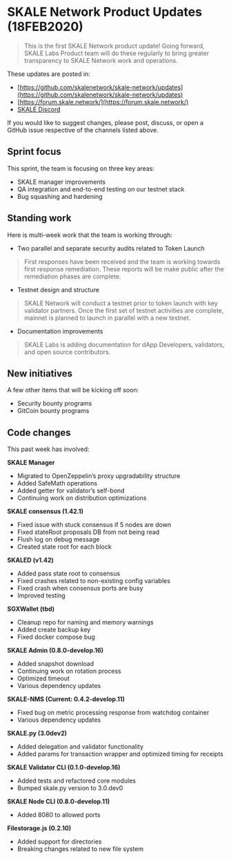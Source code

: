 # SKALE Network Product Updates (18FEB2020)

> This is the first SKALE Network product update! Going forward, SKALE Labs Product team will do these regularly to bring greater transparency to SKALE Network work and operations. 

These updates are posted in: 
* [https://github.com/skalenetwork/skale-network/updates](https://github.com/skalenetwork/skale-network/updates)
* [https://forum.skale.network/](https://forum.skale.network/)
* [SKALE Discord](https://discord.gg/vvUtWJB)

If you would like to suggest changes, please post, discuss, or open a GitHub issue respective of the channels listed above.

## Sprint focus 

This sprint, the team is focusing on three key areas:
* SKALE manager improvements 
* QA integration and end-to-end testing on our testnet stack
* Bug squashing and hardening

## Standing work

Here is multi-week work that the team is working through:
* Two parallel and separate security audits related to Token Launch

> First responses have been received and the team is working towards first response remediation. These reports will be make public after the remediation phases are complete.

* Testnet design and structure

> SKALE Network will conduct a testnet prior to token launch with key validator partners. Once the first set of testnet activities are complete, mainnet is planned to launch in parallel with a new testnet.

* Documentation improvements

> SKALE Labs is adding documentation for dApp Developers, validators, and open source contributors.

## New initiatives

A few other items that will be kicking off soon:
* Security bounty programs
* GitCoin bounty programs

## Code changes
This past week has involved:

**SKALE Manager**
* Migrated to OpenZeppelin’s proxy upgradability structure
* Added SafeMath operations
* Added getter for validator’s self-bond
* Continuing work on distribution optimizations

**SKALE consensus (1.42.1)**
* Fixed issue with stuck consensus if 5 nodes are down
* Fixed stateRoot proposals DB from not being read
* Flush log on debug message
* Created state root for each block

**SKALED (v1.42)**
* Added pass state root to consensus
* Fixed crashes related to non-existing config variables
* Fixed crash when consensus ports are busy
* Improved testing

**SGXWallet (tbd)**
* Cleanup repo for naming and memory warnings
* Added create backup key
* Fixed docker compose bug

**SKALE Admin (0.8.0-develop.16)**
* Added snapshot download 
* Continuing work on rotation process
* Optimized timeout
* Various dependency updates

**SKALE-NMS (Current: 0.4.2-develop.11)**
* Fixed bug on metric processing response from watchdog container
* Various dependency updates

**SKALE.py (3.0dev2)**
* Added delegation and validator functionality
* Added params for transaction wrapper and optimized timing for receipts 

**SKALE Validator CLI (0.1.0-develop.16)**
* Added tests and refactored core modules
* Bumped skale.py version to 3.0.dev0

**SKALE Node CLI (0.8.0-develop.11)**
* Added 8080 to allowed ports

**Filestorage.js (0.2.10)**
* Added support for directories
* Breaking changes related to new file system
